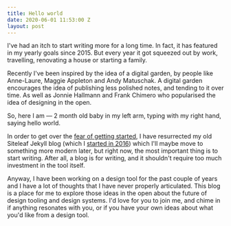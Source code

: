 ```yaml
---
title: Hello world
date: 2020-06-01 11:53:00 Z
layout: post
---
```


I've had an itch to start writing more for a long time. In fact, it has featured in my yearly goals since 2015. But every year it got squeezed out by work, travelling, renovating a house or starting a family. 

Recently I've been inspired by the idea of a digital garden, by people like Anne-Laure, Maggie Appleton and Andy Matuschak. A digital garden encourages the idea of publishing less polished notes, and tending to it over time. As well as Jonnie Hallmann and Frank Chimero who popularised the idea of designing in the open. 

So, here I am — 2 month old baby in my left arm,  typing with my right hand, saying hello world.

In order to get over the [fear of getting started](https://www.shuomi.me/blog/dont-wait-until-conditions-are-perfect-how-to-beat-fear), I have resurrected my old Siteleaf Jekyll blog (which I [started in 2016](https://github.com/peterjrr/peterjrr.github.io/commit/1456ca7491cd3b28109d0dfde2f9945e916c75db)) which I'll maybe move to something more modern later, but right now, the most important thing is to start writing. After all, a blog is for writing, and it shouldn't require too much investment in the tool itself.

Anyway, I have been working on a design tool for the past couple of years and I have a lot of thoughts that I have never properly articulated. This blog is a place for me to explore those ideas in the open about the future of design tooling and design systems. I'd love for you to join me, and chime in if anything resonates with you, or if you have your own ideas about what you'd like from a design tool.